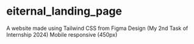 # eiternal_landing_page
A website made using Tailwind CSS from Figma Design 
(My 2nd Task of Internship 2024)
Mobile responsive (450px)
